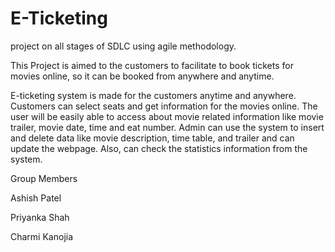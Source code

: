 # E-Ticketing
project on all stages of SDLC using agile methodology.

This Project is aimed to the customers to facilitate to book tickets for movies online, so it can be booked from anywhere and anytime.

E-ticketing system is made for the customers anytime and anywhere. Customers can select seats and get information for the movies online. 
The user will be easily able to access about movie related information like movie trailer, movie date, time and eat number. 
Admin can use the system to insert and delete data like movie description, time table, and trailer and can update the webpage. 
Also, can check the statistics information from the system.

Group Members

Ashish Patel

Priyanka Shah

Charmi Kanojia
